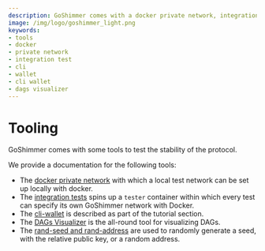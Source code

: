 ```yaml
---
description: GoShimmer comes with a docker private network, integration tests and a CLI wallet to test the stability of the protocol.
image: /img/logo/goshimmer_light.png
keywords:
- tools
- docker
- private network
- integration test
- cli
- wallet
- cli wallet
- dags visualizer
---
```

# Tooling

GoShimmer comes with some tools to test the stability of the protocol.

We provide a documentation for the following tools:

- The [docker private network](docker_private_network.md) with which a local test network can be set up locally with docker.
- The [integration tests](integration_tests.md) spins up a `tester` container within which every test can specify its own GoShimmer network with Docker.
- The [cli-wallet](../tutorials/wallet_library.md) is described as part of the tutorial section.
- The [DAGs Visualizer](dags_visualizer.md) is the all-round tool for visualizing DAGs.
- The [rand-seed and rand-address](rand_seed_and_random_address.md) are used to randomly generate a seed, with the relative public key, or a random address.
